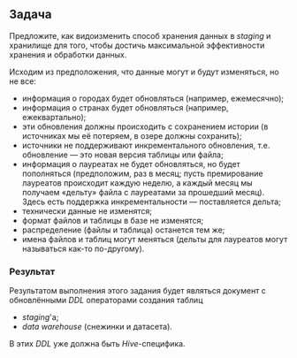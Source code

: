 ## Задача

Предложите, как видоизменить способ хранения данных в *staging* и хранилище для того, чтобы достичь максимальной эффективности хранения и обработки данных.

Исходим из предположения, что данные могут и будут изменяться, но не все:

- информация о городах будет обновляться (например, ежемесячно);
- информация о странах будет обновляться (например, ежеквартально);
- эти обновления должны происходить с сохранением истории (в источниках мы её потеряем, в озере должны сохранить);
- источники не поддерживают инкрементального обновления, т.е. обновление — это новая версия таблицы или файла;
- информация о лауреатах не будет обновляться, но будет пополняться  (предположим, раз в месяц; пусть премирование лауреатов происходит каждую неделю, а  каждый месяц мы получаем «дельту» файла с лауреатами за прошедший  месяц). Здесь есть поддержка инкрементальности — поставляется дельта;
- технически данные не изменятся;
- формат файлов и таблицы в базе не изменятся;
- распределение (файлы и таблица) останется тем же;
- имена файлов и таблиц могут меняться (дельты для лауреатов могут называться как-то по-другому).



### Результат

Результатом выполнения этого задания будет являться документ с обновлёнными *DDL* операторами создания таблиц

- *staging*'а;
- *data warehouse* (снежинки и датасета).

В этих *DDL* уже должна быть *Hive*-специфика.